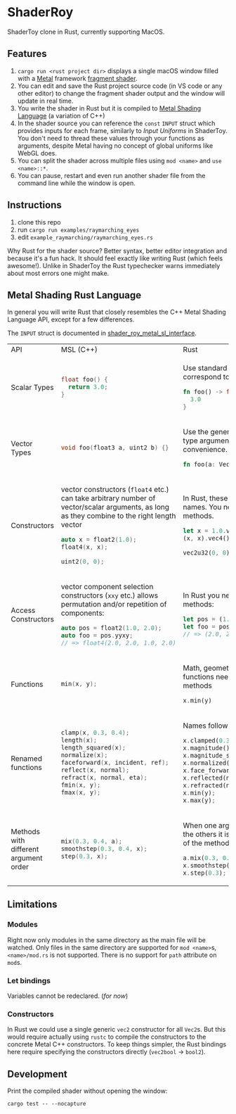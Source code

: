 # ShaderRoy

ShaderToy clone in Rust, currently supporting MacOS.

## Features

1. `cargo run <rust project dir>` displays a single macOS window filled with a [Metal](https://developer.apple.com/metal/) framework [fragment shader](https://developer.apple.com/documentation/metal/using_a_render_pipeline_to_render_primitives#3682806).
2. You can edit and save the Rust project source code (in VS code or any other editor) to change the fragment shader output and the window will update in real time.
3. You write the shader in Rust but it is compiled to [Metal Shading Language](https://developer.apple.com/metal/Metal-Shading-Language-Specification.pdf) (a variation of C++)
4. In the shader source you can reference the `const` `INPUT` struct which provides inputs for each frame, similarly to _Input Uniforms_ in ShaderToy. You don't need to thread these values through your functions as arguments, despite Metal having no concept of global uniforms like WebGL does.
5. You can split the shader across multiple files using `mod <name>` and `use <name>::*`.
6. You can pause, restart and even run another shader file from the command line while the window is open.

## Instructions

1. clone this repo
2. run `cargo run examples/raymarching_eyes`
3. edit `example_raymarching/raymarching_eyes.rs`

Why Rust for the shader source? Better syntax, better editor integration and because it's a fun hack. It should feel exactly like writing Rust (which feels awesome!). Unlike in ShaderToy the Rust typechecker warns immediately about most errors one might make.

## Metal Shading Rust Language

In general you will write Rust that closely resembles the C++ Metal Shading Language API, except for a few differences.

The `INPUT` struct is documented in [shader_roy_metal_sl_interface](shader_roy_metal_sl_interface/src/shader_roy_metal_sl_interface.rs).

<table>
<tr>
<td> API </td> <td> MSL (C++) </td> <td> Rust </td>
</tr>

<tr>
<td> Scalar Types </td>
<td>

```cpp
float foo() {
  return 3.0;
}
```

</td>
<td>

Use standard Rust types that correspond to the Metal types.

```rust
fn foo() -> f32 {
  3.0
}
```

</td>
</tr>

<tr>
<td> Vector Types </td>
<td>

```cpp
void foo(float3 a, uint2 b) {}
```

</td>
<td>

Use the generic `Vec` type. Its default type argument is `f32`, for convenience.

```rust
fn foo(a: Vec3, b: Vec2<u32>) {}
```

</td>
</tr>

<tr>
<td> Constructors </td>
<td>

vector constructors (`float4` etc.) can take arbitrary number of vector/scalar arguments, as long as they combine to the right length vector

```cpp
auto x = float2(1.0);
float4(x, x);

uint2(0, 0);
```

</td>
<td>

In Rust, these follow the type names. You need to call these as methods.

```rust
let x = 1.0.vec2();
(x, x).vec4();

vec2u32(0, 0);
```

</td>
</tr>

<tr>
<td> Access Constructors </td>
<td>

vector component selection constructors (`xxy` etc.) allows permutation and/or repetition of components:

```cpp
auto pos = float2(1.0, 2.0);
auto foo = pos.yyxy;
// => float4(2.0, 2.0, 1.0, 2.0)
```

</td>
<td>

In Rust you need to call these as methods:

```rust
let pos = (1.0, 2.0).vec2();
let foo = pos.yyxy();
// => (2.0, 2.0, 1.0, 2.0).vec4()
```

</td>
</tr>

<tr>
<td> Functions </td>
<td>

```cpp
min(x, y);
```

</td>
<td>

Math, geometric and common functions need to be called as methods

```rust
x.min(y)
```

</td>
</tr>

<tr>
<td> Renamed functions </td>
<td>

```cpp
clamp(x, 0.3, 0.4);
length(x);
length_squared(x);
normalize(x);
faceforward(x, incident, ref);
reflect(x, normal);
refract(x, normal, eta);
fmin(x, y);
fmax(x, y);
```

</td>
<td>

Names follow [vek](https://docs.rs/vek/0.13.1/vek/vec/repr_c/vec3/struct.Vec3.html)

```rust
x.clamped(0.3, 0.4);
x.magnitude();
x.magnitude_squared();
x.normalized();
x.face_forward(incident, ref);
x.reflected(normal);
x.refracted(normal, eta);
x.min(y);
x.max(y);
```

</td>
</tr>

<tr>
<td> Methods with different argument order </td>
<td>

```cpp
mix(0.3, 0.4, a);
smoothstep(0.3, 0.4, x);
step(0.3, x);
```

</td>
<td>

When one argument is special from the others it is used as the receiver of the method call.

```rust
a.mix(0.3, 0.4);
x.smoothstep(0.3, 0.4);
x.step(0.3);
```

</td>
</tr>

</table>

## Limitations

### Modules

Right now only modules in the same directory as the main file will be watched.
Only files in the same directory are supported for `mod <name>`s, `<name>/mod.rs` is not supported.
There is no support for `path` attribute on `mod`s.

### Let bindings

Variables cannot be redeclared. (_for now_)

### Constructors

In Rust we could use a single generic `vec2` constructor for all `Vec2`s. But this would require actually using `rustc` to compile the constructors to the concrete Metal C++ constructors. To keep things simpler, the Rust bindings here require specifying the constructors directly (`vec2bool` -> `bool2`).

## Development

Print the compiled shader without opening the window:

```
cargo test -- --nocapture
```
